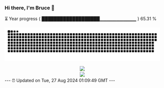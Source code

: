 ### Hi there, I'm Bruce 👋
⏳ Year progress { ███████████████████▁▁▁▁▁▁▁▁▁▁▁ } 65.31 %

![](https://raw.githubusercontent.com/Swiftie13st/Swiftie13st/main/assets/github-contribution-grid-snake-dark.svg)


<div align="center"> <img src="https://metrics.lecoq.io/Swiftie13st?template=classic&config.timezone=Asia%2FShanghai"> </div>

<div align="center"> <img src="https://github-readme-streak-stats.herokuapp.com/?user=Swiftie13st" /> </div>
---
⏰ Updated on Tue, 27 Aug 2024 01:09:49 GMT
---

